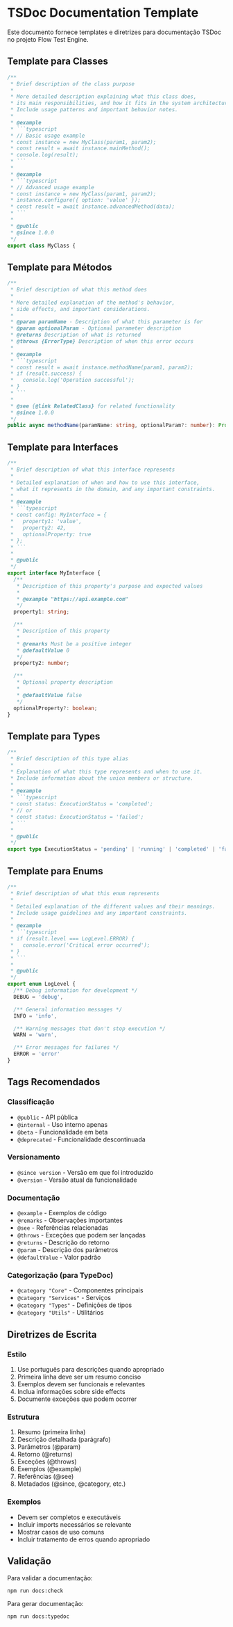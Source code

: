 # TSDoc Documentation Template

Este documento fornece templates e diretrizes para documentação TSDoc no projeto Flow Test Engine.

## Template para Classes

```typescript
/**
 * Brief description of the class purpose
 *
 * More detailed description explaining what this class does,
 * its main responsibilities, and how it fits in the system architecture.
 * Include usage patterns and important behavior notes.
 *
 * @example
 * ```typescript
 * // Basic usage example
 * const instance = new MyClass(param1, param2);
 * const result = await instance.mainMethod();
 * console.log(result);
 * ```
 *
 * @example
 * ```typescript
 * // Advanced usage example
 * const instance = new MyClass(param1, param2);
 * instance.configure({ option: 'value' });
 * const result = await instance.advancedMethod(data);
 * ```
 *
 * @public
 * @since 1.0.0
 */
export class MyClass {
```

## Template para Métodos

```typescript
/**
 * Brief description of what this method does
 *
 * More detailed explanation of the method's behavior,
 * side effects, and important considerations.
 *
 * @param paramName - Description of what this parameter is for
 * @param optionalParam - Optional parameter description
 * @returns Description of what is returned
 * @throws {ErrorType} Description of when this error occurs
 *
 * @example
 * ```typescript
 * const result = await instance.methodName(param1, param2);
 * if (result.success) {
 *   console.log('Operation successful');
 * }
 * ```
 *
 * @see {@link RelatedClass} for related functionality
 * @since 1.0.0
 */
public async methodName(paramName: string, optionalParam?: number): Promise<Result> {
```

## Template para Interfaces

```typescript
/**
 * Brief description of what this interface represents
 *
 * Detailed explanation of when and how to use this interface,
 * what it represents in the domain, and any important constraints.
 *
 * @example
 * ```typescript
 * const config: MyInterface = {
 *   property1: 'value',
 *   property2: 42,
 *   optionalProperty: true
 * };
 * ```
 *
 * @public
 */
export interface MyInterface {
  /**
   * Description of this property's purpose and expected values
   *
   * @example "https://api.example.com"
   */
  property1: string;

  /**
   * Description of this property
   *
   * @remarks Must be a positive integer
   * @defaultValue 0
   */
  property2: number;

  /**
   * Optional property description
   *
   * @defaultValue false
   */
  optionalProperty?: boolean;
}
```

## Template para Types

```typescript
/**
 * Brief description of this type alias
 *
 * Explanation of what this type represents and when to use it.
 * Include information about the union members or structure.
 *
 * @example
 * ```typescript
 * const status: ExecutionStatus = 'completed';
 * // or
 * const status: ExecutionStatus = 'failed';
 * ```
 *
 * @public
 */
export type ExecutionStatus = 'pending' | 'running' | 'completed' | 'failed';
```

## Template para Enums

```typescript
/**
 * Brief description of what this enum represents
 *
 * Detailed explanation of the different values and their meanings.
 * Include usage guidelines and any important constraints.
 *
 * @example
 * ```typescript
 * if (result.level === LogLevel.ERROR) {
 *   console.error('Critical error occurred');
 * }
 * ```
 *
 * @public
 */
export enum LogLevel {
  /** Debug information for development */
  DEBUG = 'debug',

  /** General information messages */
  INFO = 'info',

  /** Warning messages that don't stop execution */
  WARN = 'warn',

  /** Error messages for failures */
  ERROR = 'error'
}
```

## Tags Recomendados

### Classificação
- `@public` - API pública
- `@internal` - Uso interno apenas
- `@beta` - Funcionalidade em beta
- `@deprecated` - Funcionalidade descontinuada

### Versionamento
- `@since version` - Versão em que foi introduzido
- `@version` - Versão atual da funcionalidade

### Documentação
- `@example` - Exemplos de código
- `@remarks` - Observações importantes
- `@see` - Referências relacionadas
- `@throws` - Exceções que podem ser lançadas
- `@returns` - Descrição do retorno
- `@param` - Descrição dos parâmetros
- `@defaultValue` - Valor padrão

### Categorização (para TypeDoc)
- `@category "Core"` - Componentes principais
- `@category "Services"` - Serviços
- `@category "Types"` - Definições de tipos
- `@category "Utils"` - Utilitários

## Diretrizes de Escrita

### Estilo
1. Use português para descrições quando apropriado
2. Primeira linha deve ser um resumo conciso
3. Exemplos devem ser funcionais e relevantes
4. Inclua informações sobre side effects
5. Documente exceções que podem ocorrer

### Estrutura
1. Resumo (primeira linha)
2. Descrição detalhada (parágrafo)
3. Parâmetros (@param)
4. Retorno (@returns)
5. Exceções (@throws)
6. Exemplos (@example)
7. Referências (@see)
8. Metadados (@since, @category, etc.)

### Exemplos
- Devem ser completos e executáveis
- Incluir imports necessários se relevante
- Mostrar casos de uso comuns
- Incluir tratamento de erros quando apropriado

## Validação

Para validar a documentação:
```bash
npm run docs:check
```

Para gerar documentação:
```bash
npm run docs:typedoc
```